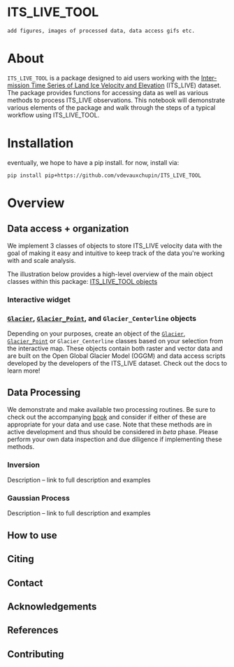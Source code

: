 # ITS_LIVE_TOOL

```{note}
add figures, images of processed data, data access gifs etc.
```

# About

`ITS_LIVE_TOOL` is a package designed to aid users working with the
[Inter-mission Time Series of Land Ice Velocity and Elevation](link)
(ITS_LIVE) dataset. The package provides functions for accessing data as
well as various methods to process ITS_LIVE observations. This notebook
will demonstrate various elements of the package and walk through the
steps of a typical workflow using ITS_LIVE_TOOL.

# Installation 

eventually, we hope to have a pip install. for now, install via:

`pip install pip+https://github.com/vdevauxchupin/ITS_LIVE_TOOL`

# Overview

## Data access + organization

We implement 3 classes of objects to store ITS_LIVE velocity data with the goal of making it easy and intuitive to keep track of the data you're working with and scale analysis. 

The illustration below provides a high-level overview of the main object classes within this package: 
[ITS_LIVE_TOOL objects](https://github.com/e-marshall/ITS_LIVE_TOOL/blob/main/figs/Image_20231113_113529_391.jpeg?raw=true)

### Interactive widget

### [`Glacier`](https://e-marshall.github.io/ITS_LIVE_TOOL/setup.html#glacier), [`Glacier_Point`](https://e-marshall.github.io/ITS_LIVE_TOOL/setup.html#glacier_point), and `Glacier_Centerline` objects

Depending on your purposes, create an object of the
[`Glacier`](https://e-marshall.github.io/ITS_LIVE_TOOL/setup.html#glacier),
[`Glacier_Point`](https://e-marshall.github.io/ITS_LIVE_TOOL/setup.html#glacier_point)
or `Glacier_Centerline` classes based on your selection from the
interactive map. These objects contain both raster and vector data and
are built on the Open Global Glacier Model (OGGM) and data access
scripts developed by the developers of the ITS_LIVE dataset. Check out
the docs to learn more!

## Data Processing 

We demonstrate and make available two processing routines. Be sure to
check out the accompanying [book]() and consider if either of these are
appropriate for your data and use case. Note that these methods are in
active development and thus should be considered in *beta* phase. Please
perform your own data inspection and due diligence if implementing these
methods.

### Inversion

Description – link to full description and examples

### Gaussian Process

Description – link to full description and examples


## How to use

## Citing

## Contact

## Acknowledgements 

## References

## Contributing